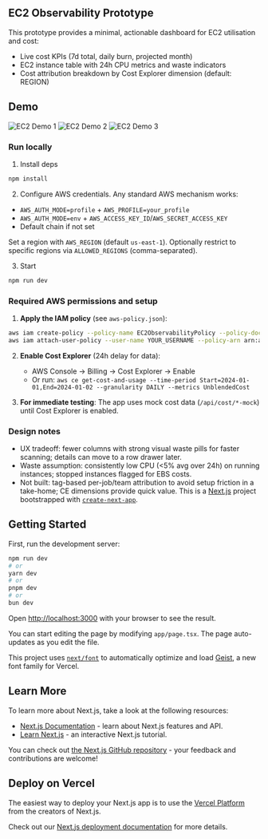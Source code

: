 ## EC2 Observability Prototype

This prototype provides a minimal, actionable dashboard for EC2 utilisation and cost:

- Live cost KPIs (7d total, daily burn, projected month)
- EC2 instance table with 24h CPU metrics and waste indicators
- Cost attribution breakdown by Cost Explorer dimension (default: REGION)

## Demo

![EC2 Demo 1](./assets/ec2-1.gif)
![EC2 Demo 2](./assets/ec2-2.gif)
![EC2 Demo 3](./assets/ec2-3.gif)

### Run locally

1. Install deps

```bash
npm install
```

2. Configure AWS credentials. Any standard AWS mechanism works:

- `AWS_AUTH_MODE=profile` + `AWS_PROFILE=your_profile`
- `AWS_AUTH_MODE=env` + `AWS_ACCESS_KEY_ID`/`AWS_SECRET_ACCESS_KEY`
- Default chain if not set

Set a region with `AWS_REGION` (default `us-east-1`). Optionally restrict to specific regions via `ALLOWED_REGIONS` (comma-separated).

3. Start

```bash
npm run dev
```

### Required AWS permissions and setup

1. **Apply the IAM policy** (see `aws-policy.json`):

```bash
aws iam create-policy --policy-name EC2ObservabilityPolicy --policy-document file://aws-policy.json
aws iam attach-user-policy --user-name YOUR_USERNAME --policy-arn arn:aws:iam::YOUR_ACCOUNT:policy/EC2ObservabilityPolicy
```

2. **Enable Cost Explorer** (24h delay for data):

   - AWS Console → Billing → Cost Explorer → Enable
   - Or run: `aws ce get-cost-and-usage --time-period Start=2024-01-01,End=2024-01-02 --granularity DAILY --metrics UnblendedCost`

3. **For immediate testing**: The app uses mock cost data (`/api/cost/*-mock`) until Cost Explorer is enabled.

### Design notes

- UX tradeoff: fewer columns with strong visual waste pills for faster scanning; details can move to a row drawer later.
- Waste assumption: consistently low CPU (<5% avg over 24h) on running instances; stopped instances flagged for EBS costs.
- Not built: tag-based per-job/team attribution to avoid setup friction in a take-home; CE dimensions provide quick value.
  This is a [Next.js](https://nextjs.org) project bootstrapped with [`create-next-app`](https://nextjs.org/docs/app/api-reference/cli/create-next-app).

## Getting Started

First, run the development server:

```bash
npm run dev
# or
yarn dev
# or
pnpm dev
# or
bun dev
```

Open [http://localhost:3000](http://localhost:3000) with your browser to see the result.

You can start editing the page by modifying `app/page.tsx`. The page auto-updates as you edit the file.

This project uses [`next/font`](https://nextjs.org/docs/app/building-your-application/optimizing/fonts) to automatically optimize and load [Geist](https://vercel.com/font), a new font family for Vercel.

## Learn More

To learn more about Next.js, take a look at the following resources:

- [Next.js Documentation](https://nextjs.org/docs) - learn about Next.js features and API.
- [Learn Next.js](https://nextjs.org/learn) - an interactive Next.js tutorial.

You can check out [the Next.js GitHub repository](https://github.com/vercel/next.js) - your feedback and contributions are welcome!

## Deploy on Vercel

The easiest way to deploy your Next.js app is to use the [Vercel Platform](https://vercel.com/new?utm_medium=default-template&filter=next.js&utm_source=create-next-app&utm_campaign=create-next-app-readme) from the creators of Next.js.

Check out our [Next.js deployment documentation](https://nextjs.org/docs/app/building-your-application/deploying) for more details.
